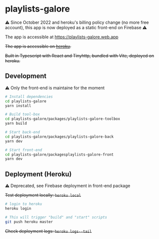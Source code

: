 # playlists-galore

⚠️ Since October 2022 and heroku's billing policy change (no more free account), this app is now deployed as a static front-end on Firebase ⚠️

The app is accessible at https://playlists-galore.web.app

~~The app is accessible on [heroku](https://playlists-galore.herokuapp.com).~~

~~Built in Typescript with React and Tinyhttp, bundled with Vite, deployed on heroku.~~

## Development

⚠️ Only the front-end is maintaine for the moment

```sh
# Install dependencies
cd playlists-galore
yarn install

# Build tool-box
cd playlists-galore/packages/playlists-galore-toolbox
yarn build

# Start back-end
cd playlists-galore/packages/playlists-galore-back
yarn dev

# Start front-end
cd playlists-galore/packagesplaylists-galore-front
yarn dev
```

## Deployment (Heroku)

⚠️ Deprecated, see Firebase deployment in front-end package

~~Test deployment locally: `heroku local`~~

```sh
# login to heroku
heroku login

# This will trigger "build" and "start" scripts
git push heroku master
```

~~Check deployment logs: `heroku logs--tail`~~
